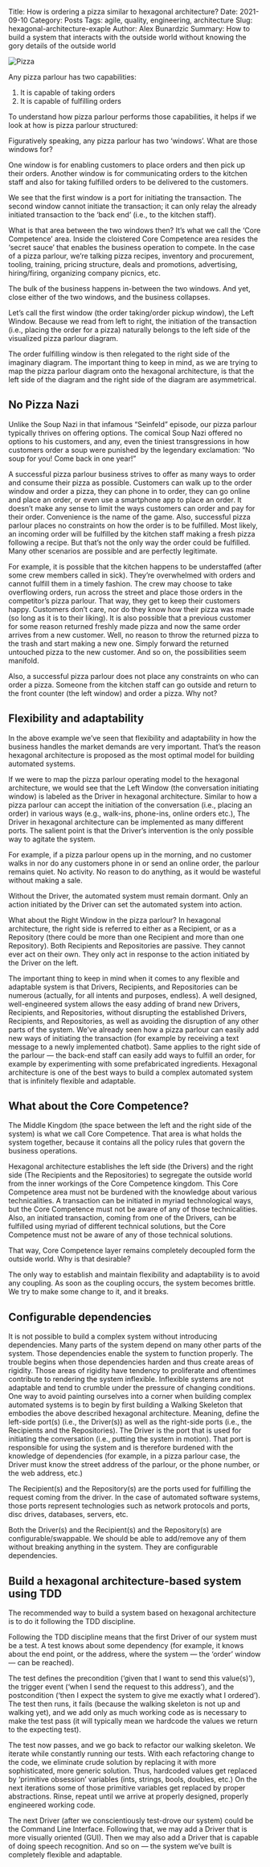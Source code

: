 Title: How is ordering a pizza similar to hexagonal architecture?
Date: 2021-09-10
Category: Posts
Tags: agile, quality, engineering, architecture
Slug: hexagonal-architecture-exaple
Author: Alex Bunardzic
Summary: How to build a system that interacts with the outside world without knowing the gory details of the outside world

![Pizza](../images/pizza.png)

Any pizza parlour has two capabilities:

1. It is capable of taking orders
2. It is capable of fulfilling orders

To understand how pizza parlour performs those capabilities, it helps if we look at how is pizza parlour structured:

Figuratively speaking, any pizza parlour has two ‘windows’. What are those windows for?

One window is for enabling customers to place orders and then pick up their orders. Another window is for communicating orders to the kitchen staff and also for taking fulfilled orders to be delivered to the customers.

We see that the first window is a port for initiating the transaction. The second window cannot initiate the transaction; it can only relay the already initiated transaction to the ‘back end’ (i.e., to the kitchen staff).

What is that area between the two windows then? It’s what we call the ‘Core Competence’ area. Inside the cloistered Core Competence area resides the ‘secret sauce’ that enables the business operation to compete. In the case of a pizza parlour, we’re talking pizza recipes, inventory and procurement, tooling, training, pricing structure, deals and promotions, advertising, hiring/firing, organizing company picnics, etc.

The bulk of the business happens in-between the two windows. And yet, close either of the two windows, and the business collapses.

Let’s call the first window (the order taking/order pickup window), the Left Window. Because we read from left to right, the initiation of the transaction (i.e., placing the order for a pizza) naturally belongs to the left side of the visualized pizza parlour diagram.

The order fulfilling window is then relegated to the right side of the imaginary diagram. The important thing to keep in mind, as we are trying to map the pizza parlour diagram onto the hexagonal architecture, is that the left side of the diagram and the right side of the diagram are asymmetrical.

## No Pizza Nazi

Unlike the Soup Nazi in that infamous “Seinfeld” episode, our pizza parlour typically thrives on offering options. The comical Soup Nazi offered no options to his customers, and any, even the tiniest transgressions in how customers order a soup were punished by the legendary exclamation: “No soup for you! Come back in one year!”

A successful pizza parlour business strives to offer as many ways to order and consume their pizza as possible. Customers can walk up to the order window and order a pizza, they can phone in to order, they can go online and place an order, or even use a smartphone app to place an order. It doesn’t make any sense to limit the ways customers can order and pay for their order. Convenience is the name of the game.
Also, successful pizza parlour places no constraints on how the order is to be fulfilled. Most likely, an incoming order will be fulfilled by the kitchen staff making a fresh pizza following a recipe. But that’s not the only way the order could be fulfilled. Many other scenarios are possible and are perfectly legitimate.

For example, it is possible that the kitchen happens to be understaffed (after some crew members called in sick). They’re overwhelmed with orders and cannot fulfill them in a timely fashion. The crew may choose to take overflowing orders, run across the street and place those orders in the competitor’s pizza parlour. That way, they get to keep their customers happy.
Customers don’t care, nor do they know how their pizza was made (so long as it is to their liking). It is also possible that a previous customer for some reason returned freshly made pizza and now the same order arrives from a new customer. Well, no reason to throw the returned pizza to the trash and start making a new one. Simply forward the returned untouched pizza to the new customer. And so on, the possibilities seem manifold.

Also, a successful pizza parlour does not place any constraints on who can order a pizza. Someone from the kitchen staff can go outside and return to the front counter (the left window) and order a pizza. Why not?

## Flexibility and adaptability

In the above example we’ve seen that flexibility and adaptability in how the business handles the market demands are very important. That’s the reason hexagonal architecture is proposed as the most optimal model for building automated systems.

If we were to map the pizza parlour operating model to the hexagonal architecture, we would see that the Left Window (the conversation initiating window) is labeled as the Driver in hexagonal architecture. Similar to how a pizza parlour can accept the initiation of the conversation (i.e., placing an order) in various ways (e.g., walk-ins, phone-ins, online orders etc.), The Driver in hexagonal architecture can be implemented as many different ports. The salient point is that the Driver’s intervention is the only possible way to agitate the system.

For example, if a pizza parlour opens up in the morning, and no customer walks in nor do any customers phone in or send an online order, the parlour remains quiet. No activity. No reason to do anything, as it would be wasteful without making a sale.

Without the Driver, the automated system must remain dormant. Only an action initiated by the Driver can set the automated system into action.

What about the Right Window in the pizza parlour? In hexagonal architecture, the right side is referred to either as a Recipient, or as a Repository (there could be more than one Recipient and more than one Repository). Both Recipients and Repositories are passive. They cannot ever act on their own. They only act in response to the action initiated by the Driver on the left.

The important thing to keep in mind when it comes to any flexible and adaptable system is that Drivers, Recipients, and Repositories can be numerous (actually, for all intents and purposes, endless). A well designed, well-engineered system allows the easy adding of brand new Drivers, Recipients, and Repositories, without disrupting the established Drivers, Recipients, and Repositories, as well as avoiding the disruption of any other parts of the system. We’ve already seen how a pizza parlour can easily add new ways of initiating the transaction (for example by receiving a text message to a newly implemented chatbot). Same applies to the right side of the parlour — the back-end staff can easily add ways to fulfill an order, for example by experimenting with some prefabricated ingredients.
Hexagonal architecture is one of the best ways to build a complex automated system that is infinitely flexible and adaptable.

## What about the Core Competence?

The Middle Kingdom (the space between the left and the right side of the system) is what we call Core Competence. That area is what holds the system together, because it contains all the policy rules that govern the business operations.

Hexagonal architecture establishes the left side (the Drivers) and the right side (The Recipients and the Repositories) to segregate the outside world from the inner workings of the Core Competence kingdom. This Core Competence area must not be burdened with the knowledge about various technicalities. A transaction can be initiated in myriad technological ways, but the Core Competence must not be aware of any of those technicalities. Also, an initiated transaction, coming from one of the Drivers, can be fulfilled using myriad of different technical solutions, but the Core Competence must not be aware of any of those technical solutions.

That way, Core Competence layer remains completely decoupled form the outside world. Why is that desirable?

The only way to establish and maintain flexibility and adaptability is to avoid any coupling. As soon as the coupling occurs, the system becomes brittle. We try to make some change to it, and it breaks.

## Configurable dependencies

It is not possible to build a complex system without introducing dependencies. Many parts of the system depend on many other parts of the system. Those dependencies enable the system to function properly.
The trouble begins when those dependencies harden and thus create areas of rigidity. Those areas of rigidity have tendency to proliferate and oftentimes contribute to rendering the system inflexible. Inflexible systems are not adaptable and tend to crumble under the pressure of changing conditions.
One way to avoid painting ourselves into a corner when building complex automated systems is to begin by first building a Walking Skeleton that embodies the above described hexagonal architecture. Meaning, define the left-side port(s) (i.e., the Driver(s)) as well as the right-side ports (i.e., the Recipients and the Repositories). The Driver is the port that is used for initiating the conversation (i.e., putting the system in motion). That port is responsible for using the system and is therefore burdened with the knowledge of dependencies (for example, in a pizza parlour case, the Driver must know the street address of the parlour, or the phone number, or the web address, etc.)

The Recipient(s) and the Repository(s) are the ports used for fulfilling the request coming from the driver. In the case of automated software systems, those ports represent technologies such as network protocols and ports, disc drives, databases, servers, etc.

Both the Driver(s) and the Recipient(s) and the Repository(s) are configurable/swappable. We should be able to add/remove any of them without breaking anything in the system. They are configurable dependencies.

## Build a hexagonal architecture-based system using TDD

The recommended way to build a system based on hexagonal architecture is to do it following the TDD discipline.

Following the TDD discipline means that the first Driver of our system must be a test. A test knows about some dependency (for example, it knows about the end point, or the address, where the system — the ‘order’ window — can be reached).

The test defines the precondition (‘given that I want to send this value(s)’), the trigger event (‘when I send the request to this address’), and the postcondition (‘then I expect the system to give me exactly what I ordered’). The test then runs, it fails (because the walking skeleton is not up and walking yet), and we add only as much working code as is necessary to make the test pass (it will typically mean we hardcode the values we return to the expecting test).

The test now passes, and we go back to refactor our walking skeleton. We iterate while constantly running our tests. With each refactoring change to the code, we eliminate crude solution by replacing it with more sophisticated, more generic solution. Thus, hardcoded values get replaced by ‘primitive obsession’ variables (ints, strings, bools, doubles, etc.) On the next iterations some of those primitive variables get replaced by proper abstractions. Rinse, repeat until we arrive at properly designed, properly engineered working code.

The next Driver (after we conscientiously test-drove our system) could be the Command Line Interface. Following that, we may add a Driver that is more visually oriented (GUI). Then we may also add a Driver that is capable of doing speech recognition. And so on — the system we’ve built is completely flexible and adaptable.